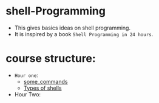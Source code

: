 # shell-Programming
  - This gives basics ideas on shell programming.
  - It is inspired by a book `Shell Programming in 24 hours`.
 # course structure:
 - `Hour one`:
    + [some_commands](Hour-one/some_commands.ipynb)
    + [Types of shells](Hour-one/Type_of_shells.ipynb)
 - Hour Two:   
